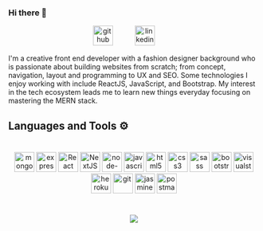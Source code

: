 ### Hi there 👋

<div align='center'>

[<img style="margin-right: 40px;" src='https://cdn.jsdelivr.net/npm/simple-icons@3.0.1/icons/github.svg' alt='github' height='40'>](https://github.com/alejito10) [<img style="margin-right: 40px;" src='https://cdn.jsdelivr.net/npm/simple-icons@3.0.1/icons/linkedin.svg' alt='linkedin' height='40'>](https://www.linkedin.com/in/alejandro-gonz%C3%A1lez-prieto/)

</div>

I'm a creative front end developer with a fashion designer background who is passionate about building websites from scratch; from concept, navigation, layout and programming to UX and SEO. Some technologies I enjoy working with include ReactJS, JavaScript, and Bootstrap. My interest in the tech ecosystem leads me to learn new things everyday focusing on mastering the MERN stack.

## Languages and Tools ⚙

<div align='center' style="margin: 40px 0px">
<img src="https://simpleicons.org/icons/mongodb.svg" alt="mongodb" height="40px" title="MongoDB" />
<img src="https://simpleicons.org/icons/express.svg" alt="expressJS" height="40px" title="ExpressJS" />
<img src="https://simpleicons.org/icons/react.svg" alt="React" height="40px" title="ReactJS" />
<img src="https://simpleicons.org/icons/next-dot-js.svg" alt="NextJS" height="40px" title="NextJS" />
<img src="https://simpleicons.org/icons/node-dot-js.svg" alt="node-dot-js" height="40px" title="NodeJS" />
<img src="https://simpleicons.org/icons/javascript.svg" alt="javascript" height="40px" title="JavaScript" />
<img src="https://simpleicons.org/icons/html5.svg" alt="html5" height="40px" title="HTML 5" />
<img src="https://simpleicons.org/icons/css3.svg" alt="css3" height="40px" title="CSS 3" />
<img src="https://simpleicons.org/icons/sass.svg" alt="sass" height="40px" title="Sass" />
<img src="https://simpleicons.org/icons/bootstrap.svg" alt="bootstrap" height="40px" title="Bootstrap" />
<img src="https://simpleicons.org/icons/visualstudiocode.svg" alt="visualstudiocode" height="40px" title="VS Code" />
<img src="https://simpleicons.org/icons/heroku.svg" alt="heroku" height="40px" title="Heroku" />
<img src="https://simpleicons.org/icons/git.svg" alt="git" height="40px" title="Git" />
<img src="https://simpleicons.org/icons/jasmine.svg" alt="jasmine" height="40px" title="Jasmine" />
<img src="https://simpleicons.org/icons/postman.svg" alt="postman" height="40px" title="Postman" />
</div>

##

<div align='center' style="margin: 40px 0px">
<a href="https://github.com/alejito10/github-readme-stats">
  <!-- Change the `github-readme-stats.anuraghazra1.vercel.app` to `github-readme-stats.vercel.app`  -->
  <img align="center" src="https://github-readme-stats.vercel.app/api/top-langs/?username=alejito10&layout=compact&theme=dark" />
</a>
</div>

<!--
**alejito10/alejito10** is a ✨ _special_ ✨ repository because its `README.md` (this file) appears on your GitHub profile.

Here are some ideas to get you started:

- 🔭 I’m currently working on ...
- 🌱 I’m currently learning ...
- 👯 I’m looking to collaborate on ...
- 🤔 I’m looking for help with ...
- 💬 Ask me about ...
- 📫 How to reach me: ...
- 😄 Pronouns: ...
- ⚡ Fun fact: ...
  -->
